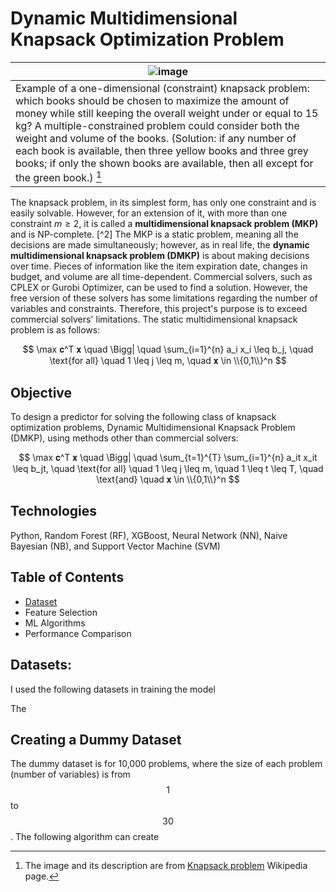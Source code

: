 # Dynamic Multidimensional Knapsack Optimization Problem
|![image](https://github.com/user-attachments/assets/18bd87d1-7a03-4d58-ab35-4181f409f766)|
|--|
|Example of a one-dimensional (constraint) knapsack problem: which books should be chosen to maximize the amount of money while still keeping the overall weight under or equal to 15 kg? A multiple-constrained problem could consider both the weight and volume of the books. (Solution: if any number of each book is available, then three yellow books and three grey books; if only the shown books are available, then all except for the green book.) [^1]|

[^1]: The image and its description are from [Knapsack problem](https://en.wikipedia.org/wiki/Knapsack_problem) Wikipedia page.

  The knapsack problem, in its simplest form, has only one constraint and is easily solvable. However, for an extension of it, with more than one constraint $` m \geq 2 `$, it is called a **multidimensional knapsack problem (MKP)** and is NP-complete. [^2] The MKP is a static problem, meaning all the decisions are made simultaneously; however, as in real life, the **dynamic multidimensional knapsack problem (DMKP)** is about making decisions over time. Pieces of information like the item expiration date, changes in budget, and volume are all time-dependent.
  Commercial solvers, such as CPLEX or Gurobi Optimizer, can be used to find a solution. However, the free version of these solvers has some limitations regarding the number of variables and constraints. Therefore, this project's purpose is to exceed commercial solvers' limitations. The static multidimensional knapsack problem is as follows:

$$
\max 𝐜^T 𝐱 \quad \Bigg| \quad \sum_{i=1}^{n} a_i x_i \leq b_j, \quad  \text{for all} \quad 1 \leq j \leq m, \quad 𝐱 \in \\{0,1\\}^n 
$$


## Objective
To design a predictor for solving the following class of knapsack optimization problems, Dynamic Multidimensional Knapsack Problem (DMKP), using methods other than commercial solvers:

$$
\max 𝐜^T 𝐱 \quad \Bigg| \quad \sum_{t=1}^{T} \sum_{i=1}^{n} a_it x_it \leq b_jt, \quad  \text{for all} \quad 1 \leq j \leq m, \quad 1 \leq t \leq T, \quad \text{and} \quad 𝐱 \in \\{0,1\\}^n 
$$


## Technologies
Python, Random Forest (RF), XGBoost, Neural Network (NN), Naive Bayesian (NB), and Support Vector Machine (SVM)

## Table of Contents
- [Dataset](Datasets)
- Feature Selection
- ML Algorithms
- Performance Comparison

## Datasets:
I used the following datasets in training the model 


The 

## Creating a Dummy Dataset 
The dummy dataset is for 10,000 problems, where the size of each problem (number of variables) is from $$1$$ to $$30$$. The following algorithm can create
